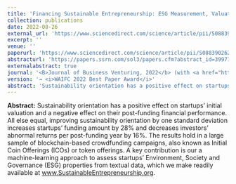 ```yaml
---
title: 'Financing Sustainable Entrepreneurship: ESG Measurement, Valuation, and Performance'
collection: publications
date: 2022-08-26
external_url: 'https://www.sciencedirect.com/science/article/pii/S0883902622000702'
excerpt: ''
venue: ''
paperurl: 'https://www.sciencedirect.com/science/article/pii/S0883902622000702'
abstracturl: 'https://papers.ssrn.com/sol3/papers.cfm?abstract_id=3997723'
externalabstract: true
journal: '<B>Journal of Business Venturing, 2022</b> (with <a href="https://sasanm.de/">S. Mansouri</a>)'
version: '→ <i>WAIFC 2022 Best Paper Award</i>'
abstract: 'Sustainability orientation has a positive effect on startups’ initial valuation and a negative effect on their post-funding financial performance. All else equal, improving sustainability orientation by one standard deviation increases startups’ funding amount by 28% and decreases investors’ abnormal returns per post-funding year by 16%. The results hold in a large sample of blockchain-based crowdfunding campaigns, also known as Initial Coin Offerings (ICOs) or token offerings. A key contribution is our a machine-learning approach to assess startups’ Environment, Society and Governance (ESG) properties from textual data, which we make readily available at <a href="https://www.sustainableentrepreneurship.org/">www.SustainableEntrepreneurship.org</a>.'
---
```


<strong>Abstract:</strong> Sustainability orientation has a positive effect on startups’ initial valuation and a negative effect on their post-funding financial performance. All else equal, improving sustainability orientation by one standard deviation increases startups’ funding amount by 28% and decreases investors’ abnormal returns per post-funding year by 16%. The results hold in a large sample of blockchain-based crowdfunding campaigns, also known as Initial Coin Offerings (ICOs) or token offerings. A key contribution is our a machine-learning approach to assess startups’ Environment, Society and Governance (ESG) properties from textual data, which we make readily available at <a href="https://www.sustainableentrepreneurship.org/">www.SustainableEntrepreneurship.org</a>.

